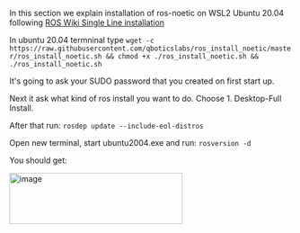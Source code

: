 In this section we explain installation of ros-noetic on WSL2 Ubuntu 20.04 following [ROS Wiki Single Line installation](http://wiki.ros.org/ROS/Installation/TwoLineInstall/)

In ubuntu 20.04 termninal type
`wget -c https://raw.githubusercontent.com/qboticslabs/ros_install_noetic/master/ros_install_noetic.sh && chmod +x ./ros_install_noetic.sh && ./ros_install_noetic.sh`

It's going to ask your SUDO password that you created on first start up.

Next it ask what kind of ros install you want to do. Choose 1. Desktop-Full Install.

After that run:
`rosdep update --include-eol-distros`

Open new terminal, start ubuntu2004.exe and run:
`rosversion -d`

You should get:

<img width="308" height="91" alt="image" src="https://github.com/user-attachments/assets/866370fd-dd6d-43c7-9001-84ee31404fe0" />



